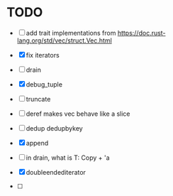 # TODO

* [ ] add trait implementations from https://doc.rust-lang.org/std/vec/struct.Vec.html
* [x] fix iterators
* [ ] drain

* [x] debug_tuple
* [ ] truncate

* [ ] deref makes vec behave like a slice
* [ ] dedup dedupbykey
* [x] append
* [ ] in drain, what is T: Copy + 'a
* [x] doubleendediterator
* [ ] 